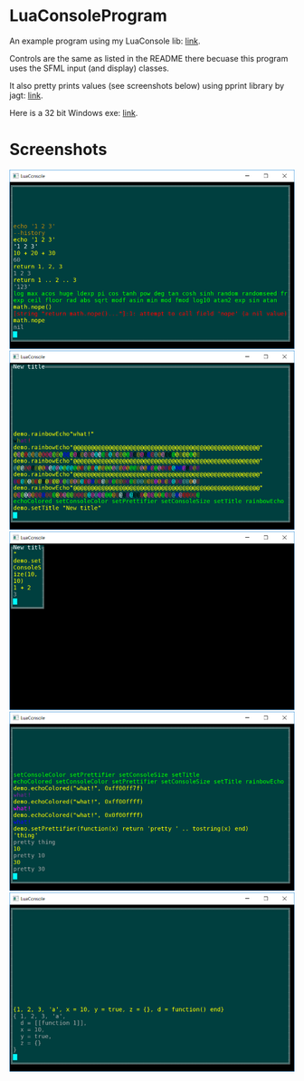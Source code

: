 # LuaConsoleProgram
An example program using my LuaConsole lib: [link](https://github.com/FRex/LuaConsole).

Controls are the same as listed in the README there becuase this program uses the SFML input (and display) classes.

It also pretty prints values (see screenshots below) using pprint library by jagt: [link](https://github.com/jagt/pprint.lua).

Here is a 32 bit Windows exe: [link](https://ln.sync.com/dl/b2b4a5900/dhhqd842-n268qvr8-nq7cgx2c-r55z9jzv).

# Screenshots
![sshot0](sshot/sshot0.png)
![sshot1](sshot/sshot1.png)
![sshot2](sshot/sshot2.png)
![sshot3](sshot/sshot3.png)
![sshot4](sshot/sshot4.png)
